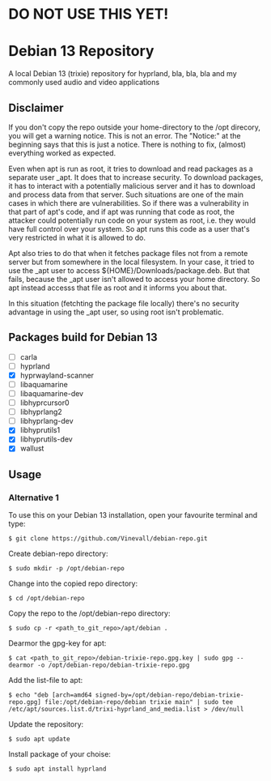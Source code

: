 # DO NOT USE THIS YET!


# Debian 13 Repository
A local Debian 13 (trixie) repository for hyprland, bla, bla, bla and my commonly used audio and video applications


## Disclaimer
If you don't copy the repo outside your home-directory to the /opt direcory, you will get a warning notice.
This is not an error. The "Notice:" at the beginning says that this is just a notice. There is nothing to fix, (almost) everything worked as expected.

Even when apt is run as root, it tries to download and read packages as a separate user _apt. It does that to increase security. To download packages, it has to interact with a potentially malicious server and it has to download and process data from that server. Such situations are one of the main cases in which there are vulnerabilities. So if there was a vulnerability in that part of apt's code, and if apt was running that code as root, the attacker could potentially run code on your system as root, i.e. they would have full control over your system. So apt runs this code as a user that's very restricted in what it is allowed to do.

Apt also tries to do that when it fetches package files not from a remote server but from somewhere in the local filesystem. In your case, it tried to use the _apt user to access ${HOME}/Downloads/package.deb. But that fails, because the _apt user isn't allowed to access your home directory. So apt instead accesss that file as root and it informs you about that.

In this situation (fetchting the package file locally) there's no security advantage in using the _apt user, so using root isn't problematic. 

## Packages build for Debian 13
- [ ] carla
- [ ] hyprland
- [x] hyprwayland-scanner
- [ ] libaquamarine
- [ ] libaquamarine-dev
- [ ] libhyprcursor0
- [ ] libhyprlang2
- [ ] libhyprlang-dev
- [x] libhyprutils1
- [x] libhyprutils-dev
- [x] wallust

## Usage

### Alternative 1
To use this on your Debian 13 installation, open your favourite terminal and type:

`$ git clone https://github.com/Vinevall/debian-repo.git`

Create debian-repo directory:

`$ sudo mkdir -p /opt/debian-repo`

Change into the copied repo directory:

`$ cd /opt/debian-repo`

Copy the repo to the /opt/debian-repo directory:

`$ sudo cp -r <path_to_git_repo>/apt/debian .`

Dearmor the gpg-key for apt:

`$ cat <path_to_git_repo>/debian-trixie-repo.gpg.key | sudo gpg --dearmor -o /opt/debian-repo/debian-trixie-repo.gpg`

Add the list-file to apt:

`$ echo "deb [arch=amd64 signed-by=/opt/debian-repo/debian-trixie-repo.gpg] file:/opt/debian-repo/debian trixie main" | sudo tee /etc/apt/sources.list.d/trixi-hyprland_and_media.list > /dev/null`

Update the repository:

`$ sudo apt update`

Install package of your choise:

`$ sudo apt install hyprland`
